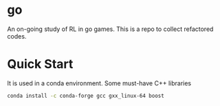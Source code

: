 # go

An on-going study of RL in go games. This is a repo to collect refactored codes.

# Quick Start
It is used in a conda environment. Some must-have C++ libraries

```bash
conda install -c conda-forge gcc gxx_linux-64 boost
```